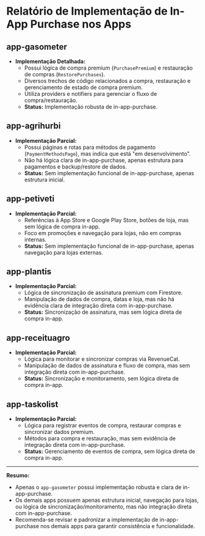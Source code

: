 # Relatório de Implementação de In-App Purchase nos Apps

## app-gasometer
- **Implementação Detalhada:**
  - Possui lógica de compra premium (`PurchasePremium`) e restauração de compras (`RestorePurchases`).
  - Diversos trechos de código relacionados a compra, restauração e gerenciamento de estado de compra premium.
  - Utiliza providers e notifiers para gerenciar o fluxo de compra/restauração.
  - **Status:** Implementação robusta de in-app-purchase.

## app-agrihurbi
- **Implementação Parcial:**
  - Possui páginas e rotas para métodos de pagamento (`PaymentMethodsPage`), mas indica que está "em desenvolvimento".
  - Não há lógica clara de in-app-purchase, apenas estrutura para pagamentos e backup/restore de dados.
  - **Status:** Sem implementação funcional de in-app-purchase, apenas estrutura inicial.

## app-petiveti
- **Implementação Parcial:**
  - Referências à App Store e Google Play Store, botões de loja, mas sem lógica de compra in-app.
  - Foco em promoções e navegação para lojas, não em compras internas.
  - **Status:** Sem implementação funcional de in-app-purchase, apenas navegação para lojas externas.

## app-plantis
- **Implementação Parcial:**
  - Lógica de sincronização de assinatura premium com Firestore.
  - Manipulação de dados de compra, datas e loja, mas não há evidência clara de integração direta com in-app-purchase.
  - **Status:** Sincronização de assinatura, mas sem lógica direta de compra in-app.

## app-receituagro
- **Implementação Parcial:**
  - Lógica para monitorar e sincronizar compras via RevenueCat.
  - Manipulação de dados de assinatura e fluxo de compra, mas sem integração direta com in-app-purchase.
  - **Status:** Sincronização e monitoramento, sem lógica direta de compra in-app.

## app-taskolist
- **Implementação Parcial:**
  - Lógica para registrar eventos de compra, restaurar compras e sincronizar dados premium.
  - Métodos para compra e restauração, mas sem evidência de integração direta com in-app-purchase.
  - **Status:** Gerenciamento de eventos de compra, sem lógica direta de compra in-app.

---

**Resumo:**
- Apenas o `app-gasometer` possui implementação robusta e clara de in-app-purchase.
- Os demais apps possuem apenas estrutura inicial, navegação para lojas, ou lógica de sincronização/monitoramento, mas não integração direta com in-app-purchase.
- Recomenda-se revisar e padronizar a implementação de in-app-purchase nos demais apps para garantir consistência e funcionalidade.